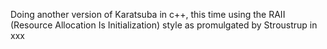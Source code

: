 Doing another version of Karatsuba in c++, this time using the RAII (Resource Allocation Is Initialization) style as promulgated by Stroustrup in xxx

